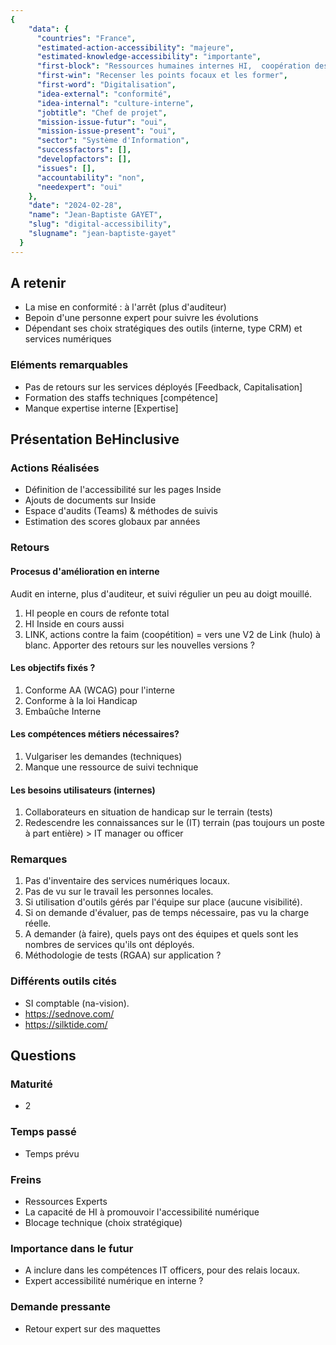 ```yaml
---
{
    "data": {
      "countries": "France",
      "estimated-action-accessibility": "majeure",
      "estimated-knowledge-accessibility": "importante",
      "first-block": "Ressources humaines internes HI,  coopération des éditeurs de logiciels",
      "first-win": "Recenser les points focaux et les former",
      "first-word": "Digitalisation",
      "idea-external": "conformité",
      "idea-internal": "culture-interne",
      "jobtitle": "Chef de projet",
      "mission-issue-futur": "oui",
      "mission-issue-present": "oui",
      "sector": "Système d'Information",
      "successfactors": [],
      "developfactors": [],
      "issues": [],
      "accountability": "non",
      "needexpert": "oui"
    },
    "date": "2024-02-28",
    "name": "Jean-Baptiste GAYET",
    "slug": "digital-accessibility",
    "slugname": "jean-baptiste-gayet"
  }
---
```


## A retenir

 - La mise en conformité : à l'arrêt (plus d'auditeur)
 - Bepoin d'une personne expert pour suivre les évolutions
 - Dépendant ses choix stratégiques des outils (interne, type CRM) et services numériques

### Eléments remarquables
 
 - Pas de retours sur les services déployés [Feedback, Capitalisation]
 - Formation des staffs techniques [compétence]
 - Manque expertise interne [Expertise]

## Présentation BeHinclusive

### Actions Réalisées

 - Définition de l'accessibilité sur les pages Inside
 - Ajouts de documents sur Inside
 - Espace d'audits (Teams) & méthodes de suivis
 - Estimation des scores globaux par années

### Retours

#### Procesus d'amélioration en interne

Audit en interne, plus d'auditeur, et suivi régulier un peu au doigt mouillé. 

  1. HI people en cours de refonte total
  1. HI Inside en cours aussi
  1. LINK, actions contre la faim (coopétition) = vers une V2 de Link (hulo) à blanc. Apporter des retours sur les nouvelles versions ?

#### Les objectifs fixés ?

  1. Conforme AA (WCAG) pour l'interne
  1. Conforme à la loi Handicap
  1. Embaûche Interne  

#### Les compétences métiers nécessaires?

  1. Vulgariser les demandes (techniques)
  1. Manque une ressource de suivi technique

#### Les besoins utilisateurs (internes)

  1. Collaborateurs en situation de handicap sur le terrain (tests)
  1. Redescendre les connaissances sur le (IT) terrain (pas toujours un poste à part entière) > IT manager ou officer

### Remarques

 1. Pas d'inventaire des services numériques locaux. 
 1. Pas de vu sur le travail les personnes locales. 
 1. Si utilisation d'outils gérés par l'équipe sur place (aucune visibilité). 
 1. Si on demande d'évaluer, pas de temps nécessaire, pas vu la charge réelle.
 1. A demander (à faire), quels pays ont des équipes et quels sont les nombres de services qu'ils ont déployés.
 1. Méthodologie de tests (RGAA) sur application ?

### Différents outils cités

 - SI comptable (na-vision). 
 - https://sednove.com/
 - https://silktide.com/

## Questions

### Maturité
 - 2

### Temps passé
 - Temps prévu

### Freins
 - Ressources Experts
 - La capacité de HI à promouvoir l'accessibilité numérique
 - Blocage technique (choix stratégique)  

### Importance dans le futur
 - A inclure dans les compétences IT officers, pour des relais locaux.
 - Expert accessibilité numérique en interne ?

### Demande pressante
 - Retour expert sur des maquettes
 
